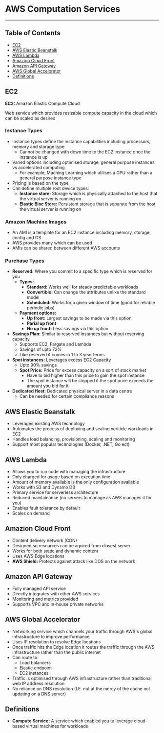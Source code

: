 # AWS Computation Services

- - - -

## Table of Contents

* [EC2](https://github.com/Sam-Ballantyne/DevNotes/blob/main/AWS/AwsComputationServices.md#ec2)
* [AWS Elastic Beanstalk](https://github.com/Sam-Ballantyne/DevNotes/blob/main/AWS/AwsComputationServices.md#aws-elastic-beanstalk)
* [AWS Lambda](https://github.com/Sam-Ballantyne/DevNotes/blob/main/AWS/AwsComputationServices.md#aws-lambda)
* [Amazion Cloud Front](https://github.com/Sam-Ballantyne/DevNotes/blob/main/AWS/AwsComputationServices.md#amazion-cloud-front)
* [Amazon API Gateway](https://github.com/Sam-Ballantyne/DevNotes/blob/main/AWS/AwsComputationServices.md#amazon-api-gateway)
* [AWS Global Accelorator](https://github.com/Sam-Ballantyne/DevNotes/blob/main/AWS/AwsComputationServices.md#aws-global-accelorator)
* [Definitions](https://github.com/Sam-Ballantyne/DevNotes/blob/main/AWS/AwsComputationServices.md#definitions)

## EC2

__EC2:__ Amazon Elastic Compute Cloud

Web service which provides resizable compute capacity in the cloud which can be scaled as desired

### Instance Types

* Instance types define the instance capabilities including processors, memory and storage type
  * Cannot be changed with down time to the EC2 instance once the instance is up
* Varied options including optimised storage, general purpose instances vs accelerated computing
  * For example, Maching Learning which utilises a GPU rather than a general purpose instance type
* Pricing is based on the type
* Can define multiple root device types:
  * __Instance store:__ Storage which is physically attached to the host that the virtual server is running on
  * __Elastic Bloc Store:__ Persistant storage that is separate from the host the virtual server is running on

### Amazon Machine Images

* An AMI is a template for an EC2 instance including memory, storage, config and OS
* AWS provides many which can be used
* AMIs can be shared between different AWS accounts

### Purchase Types

* __Reserved:__ Where you commit to a specific type which is reserved for you
  * __Types:__
    * __Standard:__ Works well for steady predictable workloads
    * __Convertible:__ Can change the attributes unlike the standard model
    * __Scheduled:__ Works for a given window of time (good for reliable periodic jobs)
  * __Payment options:__
    * __Up front:__ Largest savings to be made via this option
    * __Parial up front__
    * __No up front:__ Less savings via this option
* __Savings Plan:__ Similar to reserved instances but without reserving capacity
  * Supports EC2, Fargate and Lambda
  * Savings of upto 72%
  * Like reserved it comes in 1 to 3 year terms
* __Spot instances:__ Leverages excess EC2 Capacity
  * Upto 90% savings
  * __Spot Price:__ Price for excess capacity on a sort of stock market
    * Have to bid higher than this price to gain the spot instance
    * The spot instance will be stopped if the spot price exceeds the amount you bid for it
* __Dedicated Host:__ Dedicated physical server in a data centre
  * Can be needed for certain compliance reasons

## AWS Elastic Beanstalk

* Leverages existing AWS technology
* Automates the process of deploying and scaling veriticle workloads in EC2
* Handles load balancing, provisioning, scaling and monitoring
* Support most popular technologies (Docker, .NET, Go ect)

## AWS Lambda

* Allows you to run code with managing the infrastructure
* Only charged for usage based on execution time
* Amount of memory available is the only configuration available
* Works with S3 and Dynamo DB
* Primary service for serverless architecture
* Reduced maintainance (no servers to manage as AWS manages it for you)
* Enables fault tolerance by default
* Scales on demand

## Amazion Cloud Front

* Content delivery network (CDN)
* Designed so resources can be aquired from closest server
* Works for both static and dynamic content
* Uses AWS Edge locations
* __AWS Shield:__ Protects against attack like DOS on the network

## Amazon API Gateway

* Fully managed API service
* Directly integrates with other AWS services
* Monitoring and metrics provided
* Supports VPC and in-house private networks

## AWS Global Accelorator

* Networking service which channels your traffic through AWS's global infrastructure to improve performance
* Uses IP resolution to resolve Edge locations
* Once traffic hits the Edge location it routes the traffic through the AWS infrastructure rather than the public internet
* Can route to:
  * Load balancers
  * Elastic endpoint
  * EC2 instances
* Traffic is optimised through AWS infrastructure rather than traditional web IP address resolution
* No reliance on DNS resolution (I.E. not at the mercy of the cache not updating on a DNS server)

## Definitions

* __Compute Service:__ A service which enabled you to leverage cloud-based virtual machines for workloads
